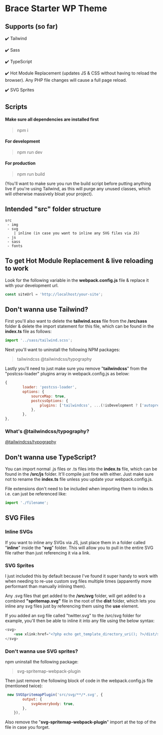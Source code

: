 # Brace Starter WP Theme

## Supports (so far)

:heavy_check_mark: Tailwind

:heavy_check_mark: Sass

:heavy_check_mark: TypeScript

:heavy_check_mark: Hot Module Replacement (updates JS & CSS without having to reload the browser). Any PHP file changes will cause a full page reload.

:heavy_check_mark: SVG Sprites

## Scripts

#### Make sure all dependencies are installed first

> npm i

#### For development

> npm run dev

#### For production

> npm run build

(You'll want to make sure you run the build script before putting anything live if you're using Tailwind, as this will purge any unused classes, which will otherwise massively bloat your project).

## Intended "src" folder structure

    src
     - img
     - svg
        | inline (in case you want to inline any SVG files via JS)
     - js
     - sass
     - fonts

## To get Hot Module Replacement & live reloading to work

Look for the following variable in the **webpack.config.js** file & replace it with your development url.

```javascript
const siteUrl = 'http://localhost/your-site';
```

## Don't wanna use Tailwind?

First you'll also want to delete the **tailwind.scss** file from the **/src/sass** folder & delete the import statement for this file, which can be found in the **index.ts** file as follows:

```javascript
import '../sass/tailwind.scss';
```

Next you'll want to uninstall the following NPM packages:

> tailwindcss
> @tailwindcss/typography

Lastly you'll need to just make sure you remove "**tailwindcss**" from the "postcss-loader" plugins array in webpack.config.js as below:

```javascript
{
		loader: 'postcss-loader',
		options: {
			sourceMap: true,
			postcssOptions: {
				plugins: ['tailwindcss', ...(!isDevelopment ? ['autoprefixer', 'cssnano'] : [])],
			},
		},
},
```

### What's @tailwindcss/typography?

[@tailwindcss/typography](https://tailwindcss.com/docs/typography-plugin)

## Don't wanna use TypeScript?

You can import normal .js files or .ts files into the **index.ts** file, which can be found in the **/src/js** folder. It'll compile just fine with either. Just make sure not to rename the **index.ts** file unless you update your webpack.config.js.

File extensions don't need to be included when importing them to index.ts i.e. can just be referenced like:

```javascript
import './filename';
```

## SVG Files

### Inline SVGs

If you want to inline any SVGs via JS, just place them in a folder called "**inline**" inside the "**svg**" folder. This will allow you to pull in the entire SVG file rather than just referencing it via a link.

### SVG Sprites

I just included this by default because I've found it super handy to work with when needing to re-use custom svg files multiple times (apparently more performant than manually inlining them).

Any .svg files that get added to the **/src/svg** folder, will get added to a combined **"spritemap.svg"** file in the root of the **dist** folder, which lets you inline any svg files just by referencing them using the **use** element.

If you added an svg file called "twitter.svg" to the /src/svg folder for example, you'll then be able to inline it into any file using the below syntax:

```php
<svg>
	<use xlink:href="<?php echo get_template_directory_uri(); ?>/dist/spritemap.svg#sprite-twitter"></use>
</svg>
```

### Don't wanna use SVG sprites?

npm uninstall the following package:

> svg-spritemap-webpack-plugin

Then just remove the following block of code in the webpack.config.js file (mentioned twice):

```javascript
 new SVGSpritemapPlugin('src/svg/**/*.svg', {
		output: {
			svg4everybody: true,
		},
	}),
```

Also remove the "**svg-spritemap-webpack-plugin**" import at the top of the file in case you forget.
